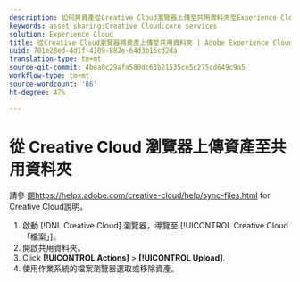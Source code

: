 ```yaml
---
description: 如何將資產從Creative Cloud瀏覽器上傳至共用資料夾至Experience Cloud。
keywords: asset sharing;Creative Cloud;core services
solution: Experience Cloud
title: 從Creative Cloud瀏覽器將資產上傳至共用資料夾 | Adobe Experience Cloud
uuid: 701e28ed-4d1f-4109-882e-64d3b16cd2da
translation-type: tm+mt
source-git-commit: 4bea0c29afa580dc63b21535ce5c275cd649c9a5
workflow-type: tm+mt
source-wordcount: '86'
ht-degree: 47%

---
```



# 從 Creative Cloud 瀏覽器上傳資產至共用資料夾

請參 [閱https://helpx.adobe.com/creative-cloud/help/sync-files.html](https://helpx.adobe.com/tw/creative-cloud/help/sync-creative-cloud-files.html) for Creative Cloud說明。

1. 啟動 [!DNL Creative Cloud] 瀏覽器，導覽至 [!UICONTROL Creative Cloud「檔案」]。
1. 開啟共用資料夾。
1. Click **[!UICONTROL Actions]** > **[!UICONTROL Upload]**.
1. 使用作業系統的檔案瀏覽器選取或移除資產。
